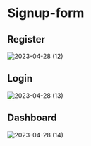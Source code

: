# Signup-form

## Register 
![2023-04-28 (12)](https://user-images.githubusercontent.com/103110193/235122028-ffe4ddf3-cf32-434f-8ce6-fdcc748adbd6.png)

## Login
![2023-04-28 (13)](https://user-images.githubusercontent.com/103110193/235122075-0dd797dd-9946-40ab-9309-615ce8f378a8.png)

## Dashboard
![2023-04-28 (14)](https://user-images.githubusercontent.com/103110193/235122110-8a6a4611-f142-4f5f-8aa5-2c9d33153280.png)
